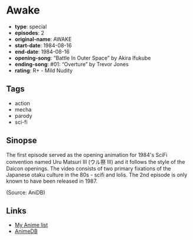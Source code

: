 # Awake

-   **type**: special
-   **episodes**: 2
-   **original-name**: AWAKE
-   **start-date**: 1984-08-16
-   **end-date**: 1984-08-16
-   **opening-song**: “Battle In Outer Space” by Akira Ifukube
-   **ending-song**: #01: “Overture” by Trevor Jones
-   **rating**: R+ - Mild Nudity

## Tags

-   action
-   mecha
-   parody
-   sci-fi

## Sinopse

The first episode served as the opening animation for 1984's SciFi convention named Uru Matsuri III (ウル祭 Ⅲ) and it follows the style of the Daicon openings. The video consists of two primary fixations of the Japanese otaku culture in the 80s - scifi and lolis. The 2nd episode is only known to have been released in 1987.

(Source: AniDB)

## Links

-   [My Anime list](https://myanimelist.net/anime/11087/Awake)
-   [AnimeDB](http://anidb.info/perl-bin/animedb.pl?show=anime&aid=8110)
